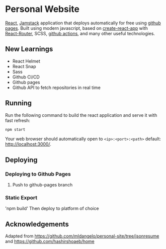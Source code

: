 # Personal Website

[React](https://reactjs.org/), [Jamstack](https://jamstack.org/) application that deploys automatically for free using [github pages](https://pages.github.com/). Built using modern javascript, based on [create-react-app](https://github.com/facebook/create-react-app) with [React-Router](https://reactrouter.com/), SCSS, [github actions](https://github.com/features/actions), and many other useful technologies.

## New Learnings
* React Helmet
* React Snap
* Sass
* Github CI/CD
* Github pages
* Github API to fetch repositories in real time

## Running

Run the following command to build the react application and serve it with fast refresh:

```bash
npm start
```

Your web browser should automatically open to `<ip>:<port>:<path>` default: [http://localhost:3000/](http://localhost:3000/).

## Deploying

### Deploying to Github Pages

1. Push to github-pages branch

### Static Export

'npm build'
Then deploy to platform of choice

## Acknowledgements

Adapted from https://github.com/mldangelo/personal-site/tree/jsonresume and https://github.com/hashirshoaeb/home
